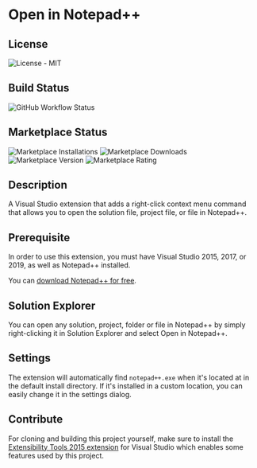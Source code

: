 # Open in Notepad++

## License
![License - MIT](https://img.shields.io/github/license/calvinallen/OpenInNotepadPlusPlus?style=for-the-badge)

## Build Status

![GitHub Workflow Status](https://img.shields.io/github/workflow/status/CalvinAllen/OpenInNotepadPlusPlus/release_build_and_deploy?logo=github&style=for-the-badge)

## Marketplace Status

![Marketplace Installations](https://img.shields.io/visual-studio-marketplace/i/CalvinAAllen.OpenInNotepad?style=for-the-badge) ![Marketplace Downloads](https://img.shields.io/visual-studio-marketplace/d/CalvinAAllen.OpeninNotepad?style=for-the-badge) ![Marketplace Version](https://img.shields.io/visual-studio-marketplace/v/CalvinAAllen.OpeninNotepad?style=for-the-badge) ![Marketplace Rating](https://img.shields.io/visual-studio-marketplace/r/CalvinAAllen.OpeninNotepad?style=for-the-badge)

## Description

A Visual Studio extension that adds a right-click context menu command that allows you to open the solution file, project file, or file in Notepad++.

## Prerequisite

In order to use this extension, you must have Visual Studio 2015, 2017, or 2019, as well as Notepad++ installed.

You can [download Notepad++ for free](https://notepad-plus-plus.org/).

## Solution Explorer

You can open any solution, project, folder or file in Notepad++ by simply right-clicking it in Solution Explorer and select Open in Notepad++.

## Settings

The extension will automatically find `notepad++.exe` when it's located at in the default install directory. If it's installed in a custom location, you can easily change it in the settings dialog.

## Contribute

For cloning and building this project yourself, make sure to install the [Extensibility Tools 2015 extension](https://marketplace.visualstudio.com/items?itemName=MadsKristensen.ExtensibilityTools) for Visual Studio which enables some features used by this project.
